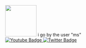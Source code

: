 <img src="https://www.icegif.com/wp-content/uploads/2022/01/icegif-183.gif" width="100"/>
</div>
i go by the user "ms"
<div id="badges">
<a href="youtube.com/@okls">
    <img src="https://img.shields.io/badge/YouTube-red?style=for-the-badge&logo=youtube&logoColor=white" alt="Youtube Badge"/>
  </a>
  <a href="https://twitter.com/offsecs?s=20&t=FwazwtMdYz3WRuLtpK7NJg">
    <img src="https://img.shields.io/badge/Twitter-blue?style=for-the-badge&logo=twitter&logoColor=white" alt="Twitter Badge"/>
  </a>
</div>
